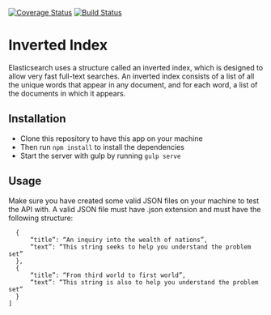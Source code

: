 [![Coverage Status](https://coveralls.io/repos/github/Jchinonso/inverted-index-api/badge.svg?branch=server-side)](https://coveralls.io/github/Jchinonso/inverted-index-api?branch=server-side)
[![Build Status](https://travis-ci.org/Jchinonso/inverted-index-api.svg?branch=master)](https://travis-ci.org/Jchinonso/inverted-index-api)



# Inverted Index
Elasticsearch uses a structure called an inverted index, which is designed to allow very fast full-text searches.
An inverted index consists of a list of all the unique words that appear in any document, and for each word, a list of the documents in which it appears.

## Installation
- Clone this repository to have this app on your machine 
- Then run ```npm install```  to install the dependencies
- Start the server with gulp by running ```gulp serve```

## Usage
Make sure you have created some valid JSON files on your machine to test the API with.
A valid JSON file must have .json extension and must have the following structure:
```[
  {
      “title”: “An inquiry into the wealth of nations”,
      “text”: “This string seeks to help you understand the problem set”
  },
  {
      “title”: “From third world to first world”,
      “text”: “This string is also to help you understand the problem set”
  }
]
```
